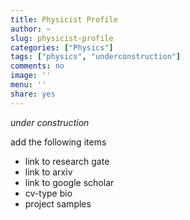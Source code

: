 ```yaml
---
title: Physicist Profile
author: ~
slug: physicist-profile
categories: ["Physics"]
tags: ["physics", "underconstruction"]
comments: no
image: ''
menu: ''
share: yes
---
```


*under construction*

add the following items

- link to research gate
- link to arxiv
- link to google scholar
- cv-type bio
- project samples
